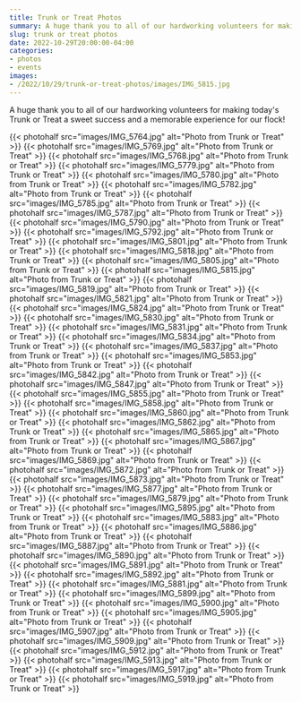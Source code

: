```yaml
--- 
title: Trunk or Treat Photos
summary: A huge thank you to all of our hardworking volunteers for making Trunk or Treat successful!
slug: trunk or treat photos
date: 2022-10-29T20:00:00-04:00
categories:
- photos
- events
images: 
- /2022/10/29/trunk-or-treat-photos/images/IMG_5815.jpg
---
```


A huge thank you to all of our hardworking volunteers for making today's Trunk or Treat a sweet success and a memorable experience for our flock!

{{< photohalf src="images/IMG_5764.jpg" alt="Photo from Trunk or Treat" >}}
{{< photohalf src="images/IMG_5769.jpg" alt="Photo from Trunk or Treat" >}}
{{< photohalf src="images/IMG_5768.jpg" alt="Photo from Trunk or Treat" >}}
{{< photohalf src="images/IMG_5779.jpg" alt="Photo from Trunk or Treat" >}}
{{< photohalf src="images/IMG_5780.jpg" alt="Photo from Trunk or Treat" >}}
{{< photohalf src="images/IMG_5782.jpg" alt="Photo from Trunk or Treat" >}}
{{< photohalf src="images/IMG_5785.jpg" alt="Photo from Trunk or Treat" >}}
{{< photohalf src="images/IMG_5787.jpg" alt="Photo from Trunk or Treat" >}}
{{< photohalf src="images/IMG_5790.jpg" alt="Photo from Trunk or Treat" >}}
{{< photohalf src="images/IMG_5792.jpg" alt="Photo from Trunk or Treat" >}}
{{< photohalf src="images/IMG_5801.jpg" alt="Photo from Trunk or Treat" >}}
{{< photohalf src="images/IMG_5818.jpg" alt="Photo from Trunk or Treat" >}}
{{< photohalf src="images/IMG_5805.jpg" alt="Photo from Trunk or Treat" >}}
{{< photohalf src="images/IMG_5815.jpg" alt="Photo from Trunk or Treat" >}}
{{< photohalf src="images/IMG_5819.jpg" alt="Photo from Trunk or Treat" >}}
{{< photohalf src="images/IMG_5821.jpg" alt="Photo from Trunk or Treat" >}}
{{< photohalf src="images/IMG_5824.jpg" alt="Photo from Trunk or Treat" >}}
{{< photohalf src="images/IMG_5830.jpg" alt="Photo from Trunk or Treat" >}}
{{< photohalf src="images/IMG_5831.jpg" alt="Photo from Trunk or Treat" >}}
{{< photohalf src="images/IMG_5834.jpg" alt="Photo from Trunk or Treat" >}}
{{< photohalf src="images/IMG_5837.jpg" alt="Photo from Trunk or Treat" >}}
{{< photohalf src="images/IMG_5853.jpg" alt="Photo from Trunk or Treat" >}}
{{< photohalf src="images/IMG_5842.jpg" alt="Photo from Trunk or Treat" >}}
{{< photohalf src="images/IMG_5847.jpg" alt="Photo from Trunk or Treat" >}}
{{< photohalf src="images/IMG_5855.jpg" alt="Photo from Trunk or Treat" >}}
{{< photohalf src="images/IMG_5858.jpg" alt="Photo from Trunk or Treat" >}}
{{< photohalf src="images/IMG_5860.jpg" alt="Photo from Trunk or Treat" >}}
{{< photohalf src="images/IMG_5862.jpg" alt="Photo from Trunk or Treat" >}}
{{< photohalf src="images/IMG_5865.jpg" alt="Photo from Trunk or Treat" >}}
{{< photohalf src="images/IMG_5867.jpg" alt="Photo from Trunk or Treat" >}}
{{< photohalf src="images/IMG_5869.jpg" alt="Photo from Trunk or Treat" >}}
{{< photohalf src="images/IMG_5872.jpg" alt="Photo from Trunk or Treat" >}}
{{< photohalf src="images/IMG_5873.jpg" alt="Photo from Trunk or Treat" >}}
{{< photohalf src="images/IMG_5877.jpg" alt="Photo from Trunk or Treat" >}}
{{< photohalf src="images/IMG_5879.jpg" alt="Photo from Trunk or Treat" >}}
{{< photohalf src="images/IMG_5895.jpg" alt="Photo from Trunk or Treat" >}}
{{< photohalf src="images/IMG_5883.jpg" alt="Photo from Trunk or Treat" >}}
{{< photohalf src="images/IMG_5886.jpg" alt="Photo from Trunk or Treat" >}}
{{< photohalf src="images/IMG_5887.jpg" alt="Photo from Trunk or Treat" >}}
{{< photohalf src="images/IMG_5890.jpg" alt="Photo from Trunk or Treat" >}}
{{< photohalf src="images/IMG_5891.jpg" alt="Photo from Trunk or Treat" >}}
{{< photohalf src="images/IMG_5892.jpg" alt="Photo from Trunk or Treat" >}}
{{< photohalf src="images/IMG_5881.jpg" alt="Photo from Trunk or Treat" >}}
{{< photohalf src="images/IMG_5899.jpg" alt="Photo from Trunk or Treat" >}}
{{< photohalf src="images/IMG_5900.jpg" alt="Photo from Trunk or Treat" >}}
{{< photohalf src="images/IMG_5905.jpg" alt="Photo from Trunk or Treat" >}}
{{< photohalf src="images/IMG_5907.jpg" alt="Photo from Trunk or Treat" >}}
{{< photohalf src="images/IMG_5909.jpg" alt="Photo from Trunk or Treat" >}}
{{< photohalf src="images/IMG_5912.jpg" alt="Photo from Trunk or Treat" >}}
{{< photohalf src="images/IMG_5913.jpg" alt="Photo from Trunk or Treat" >}}
{{< photohalf src="images/IMG_5917.jpg" alt="Photo from Trunk or Treat" >}}
{{< photohalf src="images/IMG_5919.jpg" alt="Photo from Trunk or Treat" >}}